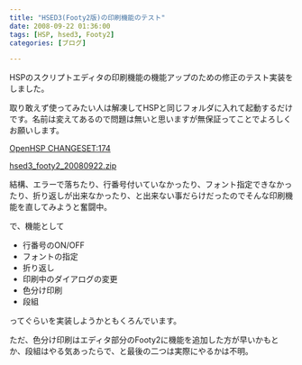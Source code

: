 ```yaml
---
title: "HSED3(Footy2版)の印刷機能のテスト"
date: 2008-09-22 01:36:00
tags: [HSP, hsed3, Footy2]
categories: [ブログ]

---
```


HSPのスクリプトエディタの印刷機能の機能アップのための修正のテスト実装をしました。

取り敢えず使ってみたい人は解凍してHSPと同じフォルダに入れて起動するだけです。名前は変えてあるので問題は無いと思いますが無保証ってことでよろしくお願いします。

[OpenHSP CHANGESET:174][1]

 [1]: http://dev.onionsoft.net/trac/changeset/174

[hsed3\_footy2\_20080922.zip][2]

 [2]: /hsp/openhsp/hsed3_footy2_20080922.zip

結構、エラーで落ちたり、行番号付いていなかったり、フォント指定できなかったり、折り返しが出来なかったり、と出来ない事だらけだったのでそんな印刷機能を直してみようと奮闘中。

で、機能として

  * 行番号のON/OFF
  * フォントの指定
  * 折り返し
  * 印刷中のダイアログの変更
  * 色分け印刷
  * 段組

ってぐらいを実装しようかともくろんでいます。

ただ、色分け印刷はエディタ部分のFooty2に機能を追加した方が早いかもとか、段組はやる気あったらで、と最後の二つは実際にやるかは不明。
